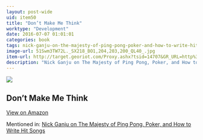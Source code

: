 ```yaml
---
layout: post-wide
uid: item50
title: "Don’t Make Me Think"
worktype: "Development"
date: 2016-07-07 01:01:01
categories: book
tags: nick-ganju-on-the-majesty-of-ping-pong-poker-and-how-to-write-hit-songs
image-url: 51Swm3TW72L._SX218_BO1,204,203,200_QL40_.jpg
item-url: http://target.georiot.com/Proxy.ashx?tsid=14707&GR_URL=http%3A%2F%2Fwww.amazon.com%2FDont-Make-Me-Think-Usability%2Fdp%2F0321344758%2F
description: "Nick Ganju on The Majesty of Ping Pong, Poker, and How to Write Hit Songs"
---
```

<a href="http://target.georiot.com/Proxy.ashx?tsid=14707&GR_URL=http%3A%2F%2Fwww.amazon.com%2FDont-Make-Me-Think-Usability%2Fdp%2F0321344758%2F" target="blank"><img src="../../../../img/thumbs/51Swm3TW72L._SX218_BO1,204,203,200_QL40_.jpg" class="prod-img"></a>
<h2>Don’t Make Me Think</h2>
<p><a class="btn btn-primary" href="http://target.georiot.com/Proxy.ashx?tsid=14707&GR_URL=http%3A%2F%2Fwww.amazon.com%2FDont-Make-Me-Think-Usability%2Fdp%2F0321344758%2F" target="blank">View on Amazon</a><p>
<p>Mentioned in: <a href="http://fourhourworkweek.com/2014/11/21/nick-ganju/" target="blank">Nick Ganju on The Majesty of Ping Pong, Poker, and How to Write Hit Songs</a></p>

